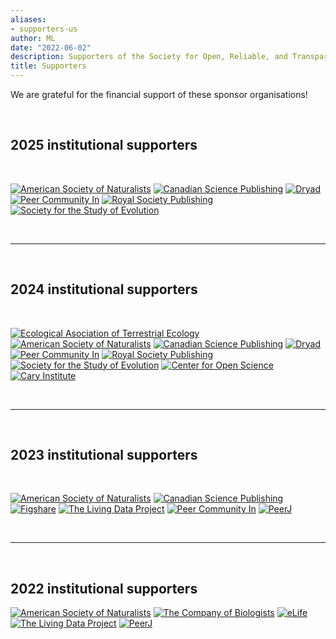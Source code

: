 ```yaml
---
aliases:
- supporters-us
author: ML
date: "2022-06-02"
description: Supporters of the Society for Open, Reliable, and Transparent Ecology and Evolutionary biology (SORTEE)
title: Supporters
---
```


We are grateful for the financial support of these sponsor organisations! 

&nbsp;

## 2025  institutional supporters

&nbsp;

[![American Society of Naturalists](../img/sponsors/asn.jpeg)](https://www.amnat.org)
[![Canadian Science Publishing](../img/sponsors/canadian-science-publishing.png)](https://cdnsciencepub.com)
[![Dryad](../img/sponsors/dryad.png)](https://datadryad.org/)
[![Peer Community In](../img/sponsors/pci.jpg)](https://peercommunityin.org)
[![Royal Society Publishing](../img/sponsors/RoySoc_logo.png)](https://royalsociety.org/)
[![Society for the Study of Evolution](../img/sponsors/SSE_logo.png)](https://www.evolutionsociety.org/)

&nbsp;

---  

&nbsp;

## 2024  institutional supporters

&nbsp;

[![Ecological Asociation of Terrestrial Ecology](../img/sponsors/aeet.png)](https://www.aeet.org/es/english/)
[![American Society of Naturalists](../img/sponsors/asn.jpeg)](https://www.amnat.org)
[![Canadian Science Publishing](../img/sponsors/canadian-science-publishing.png)](https://cdnsciencepub.com)
[![Dryad](../img/sponsors/dryad.png)](https://datadryad.org/)
[![Peer Community In](../img/sponsors/pci.jpg)](https://peercommunityin.org)
[![Royal Society Publishing](../img/sponsors/RoySoc_logo.png)](https://royalsociety.org/)
[![Society for the Study of Evolution](../img/sponsors/SSE_logo.png)](https://www.evolutionsociety.org/)
[![Center for Open Science](../img/sponsors/cos.png)](https://www.cos.io)
[![Cary Institute](../img/sponsors/CI_logo.jpg)](https://www.caryinstitute.org/)

&nbsp;

---  

&nbsp;

## 2023  institutional supporters

&nbsp;

[![American Society of Naturalists](../img/sponsors/asn.jpeg)](https://www.amnat.org)
[![Canadian Science Publishing](../img/sponsors/canadian-science-publishing.png)](https://cdnsciencepub.com)
[![Figshare](../img/sponsors/figshare.png)](https://figshare.com/)
[![The Living Data Project](../img/sponsors/living-data.jpeg)](https://www.ciee-icee.ca)
[![Peer Community In](../img/sponsors/pci.jpg)](https://peercommunityin.org)
[![PeerJ](../img/sponsors/peerj.png)](https://peerj.com/)

&nbsp;

---  

&nbsp;

## 2022  institutional supporters 

[![American Society of Naturalists](../img/sponsors/asn.jpeg)](https://www.amnat.org)
[![The Company of Biologists](../img/sponsors/cob.jpg)](https://www.biologists.com/)
[![eLife](../img/sponsors/elife.png)](https://elifesciences.org)
[![The Living Data Project](../img/sponsors/living-data.jpeg)](https://www.ciee-icee.ca)
[![PeerJ](../img/sponsors/peerj.png)](https://peerj.com/)






 
